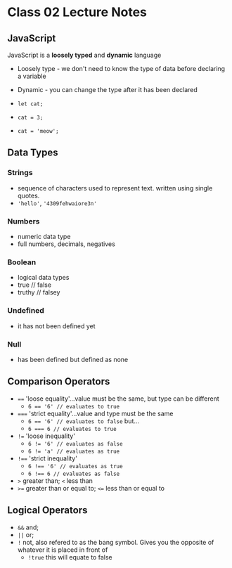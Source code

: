 # Class 02 Lecture Notes

## JavaScript

JavaScript is a **loosely typed** and **dynamic** language

- Loosely type - we don't need to know the type of data before declaring a variable
- Dynamic - you can change the type after it has been declared

- `let cat;`

- `cat = 3;`

- `cat = 'meow';`

## Data Types

### Strings

- sequence of characters used to represent text. written using single quotes.
- `'hello'`, `'4309fehwaiore3n'`

### Numbers

- numeric data type
- full numbers, decimals, negatives

### Boolean

- logical data types
- true // false
- truthy // falsey

### Undefined

- it has not been defined yet

### Null

- has been defined but defined as none

## Comparison Operators

- `==` 'loose equality'...value must be the same, but type can be different
  - `6 == '6' // evaluates to true`
- `===` 'strict equality'...value and type must be the same
  - `6 == '6' // evaluates to false` but...
  - `6 === 6 // evaluates to true`
- `!=` 'loose inequality'
  - `6 != '6' // evaluates as false`
  - `6 != 'a' // evaluates as true`
- `!==` 'strict inequality'
  - `6 !== '6' // evaluates as true`
  - `6 !== 6 // evaluates as false`
- `>` greater than; `<` less than
- `>=` greater than or equal to; `<=` less than or equal to

## Logical Operators

- `&&` and;
- `||` or;
- `!` not, also refered to as the bang symbol. Gives you the opposite of whatever it is placed in front of
  - `!true` this will equate to false
